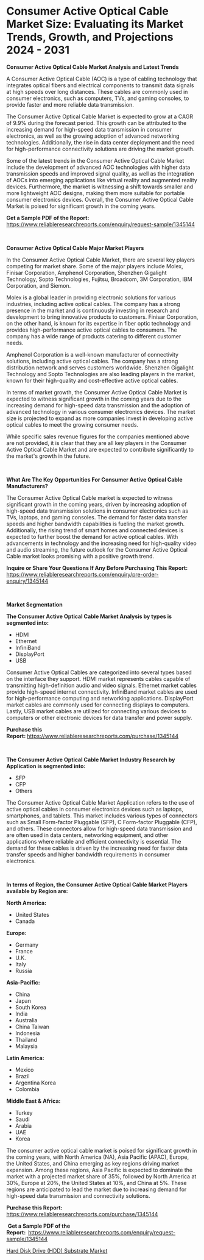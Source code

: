 <p><h1>Consumer Active Optical Cable Market Size: Evaluating its Market Trends, Growth, and Projections 2024 - 2031</h1></p><p><strong>Consumer Active Optical Cable Market Analysis and Latest Trends</strong></p>
<p><p>A Consumer Active Optical Cable (AOC) is a type of cabling technology that integrates optical fibers and electrical components to transmit data signals at high speeds over long distances. These cables are commonly used in consumer electronics, such as computers, TVs, and gaming consoles, to provide faster and more reliable data transmission.</p><p>The Consumer Active Optical Cable Market is expected to grow at a CAGR of 9.9% during the forecast period. This growth can be attributed to the increasing demand for high-speed data transmission in consumer electronics, as well as the growing adoption of advanced networking technologies. Additionally, the rise in data center deployment and the need for high-performance connectivity solutions are driving the market growth.</p><p>Some of the latest trends in the Consumer Active Optical Cable Market include the development of advanced AOC technologies with higher data transmission speeds and improved signal quality, as well as the integration of AOCs into emerging applications like virtual reality and augmented reality devices. Furthermore, the market is witnessing a shift towards smaller and more lightweight AOC designs, making them more suitable for portable consumer electronics devices. Overall, the Consumer Active Optical Cable Market is poised for significant growth in the coming years.</p></p>
<p><strong>Get a Sample PDF of the Report:&nbsp;</strong> <a href="https://www.reliableresearchreports.com/enquiry/request-sample/1345144">https://www.reliableresearchreports.com/enquiry/request-sample/1345144</a></p>
<p>&nbsp;</p>
<p><strong>Consumer Active Optical Cable Major Market Players</strong></p>
<p><p>In the Consumer Active Optical Cable Market, there are several key players competing for market share. Some of the major players include Molex, Finisar Corporation, Amphenol Corporation, Shenzhen Gigalight Technology, Sopto Technologies, Fujitsu, Broadcom, 3M Corporation, IBM Corporation, and Siemon. </p><p>Molex is a global leader in providing electronic solutions for various industries, including active optical cables. The company has a strong presence in the market and is continuously investing in research and development to bring innovative products to customers. Finisar Corporation, on the other hand, is known for its expertise in fiber optic technology and provides high-performance active optical cables to consumers. The company has a wide range of products catering to different customer needs. </p><p>Amphenol Corporation is a well-known manufacturer of connectivity solutions, including active optical cables. The company has a strong distribution network and serves customers worldwide. Shenzhen Gigalight Technology and Sopto Technologies are also leading players in the market, known for their high-quality and cost-effective active optical cables. </p><p>In terms of market growth, the Consumer Active Optical Cable Market is expected to witness significant growth in the coming years due to the increasing demand for high-speed data transmission and the adoption of advanced technology in various consumer electronics devices. The market size is projected to expand as more companies invest in developing active optical cables to meet the growing consumer needs. </p><p>While specific sales revenue figures for the companies mentioned above are not provided, it is clear that they are all key players in the Consumer Active Optical Cable Market and are expected to contribute significantly to the market's growth in the future.</p></p>
<p>&nbsp;</p>
<p><strong>What Are The Key Opportunities For Consumer Active Optical Cable Manufacturers?</strong></p>
<p><p>The Consumer Active Optical Cable market is expected to witness significant growth in the coming years, driven by increasing adoption of high-speed data transmission solutions in consumer electronics such as TVs, laptops, and gaming consoles. The demand for faster data transfer speeds and higher bandwidth capabilities is fueling the market growth. Additionally, the rising trend of smart homes and connected devices is expected to further boost the demand for active optical cables. With advancements in technology and the increasing need for high-quality video and audio streaming, the future outlook for the Consumer Active Optical Cable market looks promising with a positive growth trend.</p></p>
<p><strong>Inquire or Share Your Questions If Any Before Purchasing This Report:</strong> <a href="https://www.reliableresearchreports.com/enquiry/pre-order-enquiry/1345144">https://www.reliableresearchreports.com/enquiry/pre-order-enquiry/1345144</a></p>
<p>&nbsp;</p>
<p><strong>Market Segmentation</strong></p>
<p><strong>The Consumer Active Optical Cable Market Analysis by types is segmented into:</strong></p>
<p><ul><li>HDMI</li><li>Ethernet</li><li>InfiniBand</li><li>DisplayPort</li><li>USB</li></ul></p>
<p><p>Consumer Active Optical Cables are categorized into several types based on the interface they support. HDMI market represents cables capable of transmitting high-definition audio and video signals. Ethernet market cables provide high-speed internet connectivity. InfiniBand market cables are used for high-performance computing and networking applications. DisplayPort market cables are commonly used for connecting displays to computers. Lastly, USB market cables are utilized for connecting various devices to computers or other electronic devices for data transfer and power supply.</p></p>
<p><strong>Purchase this Report:&nbsp;</strong><a href="https://www.reliableresearchreports.com/purchase/1345144">https://www.reliableresearchreports.com/purchase/1345144</a></p>
<p>&nbsp;</p>
<p><strong>The Consumer Active Optical Cable Market Industry Research by Application is segmented into:</strong></p>
<p><ul><li>SFP</li><li>CFP</li><li>Others</li></ul></p>
<p><p>The Consumer Active Optical Cable Market Application refers to the use of active optical cables in consumer electronics devices such as laptops, smartphones, and tablets. This market includes various types of connectors such as Small Form-factor Pluggable (SFP), C Form-factor Pluggable (CFP), and others. These connectors allow for high-speed data transmission and are often used in data centers, networking equipment, and other applications where reliable and efficient connectivity is essential. The demand for these cables is driven by the increasing need for faster data transfer speeds and higher bandwidth requirements in consumer electronics.</p></p>
<p>&nbsp;</p>
<p><strong>In terms of Region, the Consumer Active Optical Cable Market Players available by Region are:</strong></p>
<p>
    <p> <strong> North America: </strong>
        <ul>
            <li>United States</li>
            <li>Canada</li>
        </ul>
        </p> 
    <p> <strong> Europe: </strong>
        <ul>
            <li>Germany</li>
            <li>France</li>
            <li>U.K.</li>
            <li>Italy</li>
            <li>Russia</li>
        </ul>
        </p> 
    <p> <strong> Asia-Pacific: </strong>
        <ul>
            <li>China</li>
            <li>Japan</li>
            <li>South Korea</li>
            <li>India</li>
            <li>Australia</li>
            <li>China Taiwan</li>
            <li>Indonesia</li>
            <li>Thailand</li>
            <li>Malaysia</li>
        </ul>
        </p> 
    <p> <strong> Latin America: </strong>
        <ul>
            <li>Mexico</li>
            <li>Brazil</li>
            <li>Argentina Korea</li>
            <li>Colombia</li>
        </ul>
        </p> 
    <p> <strong> Middle East & Africa: </strong>
        <ul>
            <li>Turkey</li>
            <li>Saudi</li>
            <li>Arabia</li>
            <li>UAE</li>
            <li>Korea</li>
        </ul>
    </p>
    </p>
<p><p>The consumer active optical cable market is poised for significant growth in the coming years, with North America (NA), Asia Pacific (APAC), Europe, the United States, and China emerging as key regions driving market expansion. Among these regions, Asia Pacific is expected to dominate the market with a projected market share of 35%, followed by North America at 30%, Europe at 20%, the United States at 10%, and China at 5%. These regions are anticipated to lead the market due to increasing demand for high-speed data transmission and connectivity solutions.</p></p>
<p><strong>Purchase this Report: </strong><a href="https://www.reliableresearchreports.com/purchase/1345144">https://www.reliableresearchreports.com/purchase/1345144</a></p>
<p>&nbsp;<strong>Get a Sample PDF of the Report:&nbsp;&nbsp;</strong><a href="https://www.reliableresearchreports.com/enquiry/request-sample/1345144">https://www.reliableresearchreports.com/enquiry/request-sample/1345144</a></p>
<p><strong></strong></p>
<p><p><a href="https://github.com/lbird53714/Market-Research-Report-List-3/blob/main/hard-disk-drive-hdd-substrate-market.md">Hard Disk Drive (HDD) Substrate Market</a></p></p>